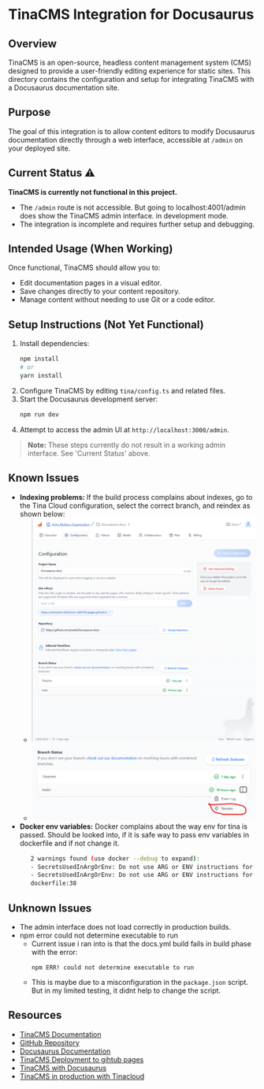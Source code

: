 # TinaCMS Integration for Docusaurus

## Overview
TinaCMS is an open-source, headless content management system (CMS) designed to provide a user-friendly editing experience for static sites. This directory contains the configuration and setup for integrating TinaCMS with a Docusaurus documentation site.

## Purpose
The goal of this integration is to allow content editors to modify Docusaurus documentation directly through a web interface, accessible at `/admin` on your deployed site.

## Current Status ⚠️
**TinaCMS is currently not functional in this project.**
- The `/admin` route is not accessible. But going to localhost:4001/admin does show the TinaCMS admin interface. in development mode.
- The integration is incomplete and requires further setup and debugging.

## Intended Usage (When Working)
Once functional, TinaCMS should allow you to:
- Edit documentation pages in a visual editor.
- Save changes directly to your content repository.
- Manage content without needing to use Git or a code editor.

## Setup Instructions (Not Yet Functional)
1. Install dependencies:
   ```bash
   npm install
   # or
   yarn install
   ```
2. Configure TinaCMS by editing `tina/config.ts` and related files.
3. Start the Docusaurus development server:
   ```bash
   npm run dev
   ```
4. Attempt to access the admin UI at `http://localhost:3000/admin`.

> **Note:** These steps currently do not result in a working admin interface. See 'Current Status' above.

## Known Issues
- **Indexing problems:** If the build process complains about indexes, go to the Tina Cloud configuration, select the correct branch, and reindex as shown below:
  - ![Reindex Step 1](./images/reIndex1.png)
  - ![Reindex Step 2](./images/reIndex2.png)
- **Docker env variables:** Docker complains about the way env for tina is passed. Should be looked into, if it is safe way to pass env variables in dockerfile and if not change it.
   ```bash
      2 warnings found (use docker --debug to expand):
      - SecretsUsedInArgOrEnv: Do not use ARG or ENV instructions for sensitive data (ARG "TINA_TOKEN") (line 6)
      - SecretsUsedInArgOrEnv: Do not use ARG or ENV instructions for sensitive data (ENV "TINA_TOKEN") (line 10)
      dockerfile:38


## Unknown Issues
- The admin interface does not load correctly in production builds.
- npm error could not determine executable to run
  - Current issue i ran into is that the docs.yml build fails in build phase with the error:
    ```
    npm ERR! could not determine executable to run
    ```
  - This is maybe due to a misconfiguration in the `package.json` script. But in my limited testing, it didnt help to change the script.

## Resources
- [TinaCMS Documentation](https://tina.io/docs/)
- [GitHub Repository](https://github.com/pvarki/Docusaurus-docs)
- [Docusaurus Documentation](https://docusaurus.io/docs)
- [TinaCMS Deployment to gihtub pages](https://tina.io/docs/tina-cloud/deployment-options/github-pages)
- [TinaCMS with Docusaurus](https://tina.io/docs/guides/docusaurus)
- [TinaCMS in production with Tinacloud](https://tina.io/docs/tina-cloud/overview)
